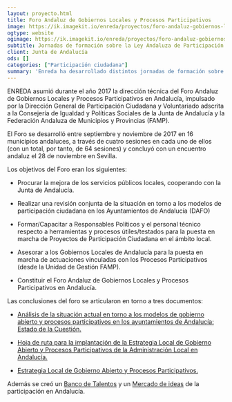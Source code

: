 ```yaml
---
layout: proyecto.html
title: Foro Andaluz de Gobiernos Locales y Procesos Participativos
image: https://ik.imagekit.io/enreda/proyectos/foro-andaluz-gobiernos-locales.png?updatedAt=1700671434685
ogtype: website
ogimage: https://ik.imagekit.io/enreda/proyectos/foro-andaluz-gobiernos-locales.png?updatedAt=1700671434685
subtitle: Jornadas de formación sobre la Ley Andaluza de Participación Ciudadana y su adaptación a distintos organismos públicos
client: Junta de Andalucía
ods: []
categories: ["Participación ciudadana"]
summary: 'Enreda ha desarrollado distintos jornadas de formación sobre la Ley Andaluza de Participación Ciudadana y su adaptación a nivel local y provincial para multitud de organismos públicos (Junta de Andalucía, FAMP, Ayuntamiento de Cádiz, Diputación de Cádiz...'
---
```


ENREDA asumió durante el año 2017 la dirección técnica del Foro Andaluz de Gobiernos Locales y Procesos Participativos en Andalucía, impulsado por la Dirección General de Participación Ciudadana y Voluntariado adscrita a la Consejería de Igualdad y Políticas Sociales de la Junta de Andalucía y la Federación Andaluza de Municipios y Provincias (FAMP).

El Foro se desarrolló entre septiembre y noviembre de 2017 en 16 municipios andaluces, a través de cuatro sesiones en cada uno de ellos (con un total, por tanto, de 64 sesiones) y concluyó con un encuentro andaluz el 28 de noviembre en Sevilla.

Los objetivos del Foro eran los siguientes:

* Procurar la mejora de los servicios públicos locales, cooperando con la Junta de Andalucía.

* Realizar una revisión conjunta de la situación en torno a los modelos de participación ciudadana en los Ayuntamientos de Andalucía (DAFO)

* Formar/Capacitar a Responsables Políticos y el personal técnico respecto a herramientas y procesos útiles/testados para la puesta en marcha de Proyectos de Participación Ciudadana en el ámbito local.

* Asesorar a los Gobiernos Locales de Andalucía para la puesta en marcha de actuaciones vinculadas con los Procesos Participativos (desde la Unidad de Gestión FAMP). 

* Constituir el Foro Andaluz de Gobiernos Locales y Procesos Participativos en Andalucía.

Las conclusiones del foro se articularon en torno a tres documentos: 

* [Análisis de la situación actual en torno a los modelos de gobierno abierto y procesos participativos en los ayuntamientos de Andalucía: Estado de la Cuestión.](http://www.famp.es/export/sites/famp/.galleries/documentos-proyectos/EstadoDeLaCuestion.pdf)

* [Hoja de ruta para la implantación de la Estrategia Local de Gobierno Abierto y Procesos Participativos de la Administración Local en Andalucía.](http://www.famp.es/export/sites/famp/.galleries/documentos-proyectos/HojaDeRuta.pdf)

* [Estrategia Local de Gobierno Abierto y Procesos Participativos.](http://www.famp.es/export/sites/famp/.galleries/documentos-proyectos/EstrategiaLocal.pdf)

Además se creó un [Banco de Talentos](http://www.famp.es/es/proyectos/proyectos-en-ejecucion/proyectos-autonomicos/foro-participacion/herramientas/) y un [Mercado de ideas](http://www.famp.es/es/proyectos/proyectos-en-ejecucion/proyectos-autonomicos/foro-participacion/mercado-de-ideas/) de la participación en Andalucía.